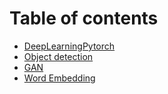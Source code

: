 # Table of contents

* [DeepLearningPytorch](README.md)
* [Object detection](object-detection.md)
* [GAN](gan.md)
* [Word Embedding](word-embedding.md)

